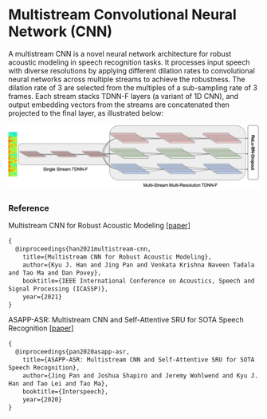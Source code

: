 Multistream Convolutional Neural Network (CNN)
==============================================

A multistream CNN is a novel neural network architecture for robust acoustic modeling in speech recognition tasks. It processes input speech with diverse resolutions by applying different dilation rates to convolutional neural networks across multiple streams to achieve the robustness. The dilation rate of 3 are selected from the multiples of a sub-sampling rate of 3 frames. Each stream stacks TDNN-F layers (a variant of 1D CNN), and output embedding vectors from the streams are concatenated then projected to the final layer, as illustrated below:

![Alt text](asapp/multistream-cnn.png)

### Reference
Multistream CNN for Robust Acoustic Modeling [[paper](https://arxiv.org/pdf/2005.10470.pdf)]
```
{
  @inproceedings{han2021multistream-cnn,
    title={Multistream CNN for Robust Acoustic Modeling},
    author={Kyu J. Han and Jing Pan and Venkata Krishna Naveen Tadala and Tao Ma and Dan Povey},
    booktitle={IEEE International Conference on Acoustics, Speech and Signal Processing (ICASSP)},
    year={2021}
}
```
ASAPP-ASR: Multistream CNN and Self-Attentive SRU for SOTA Speech Recognition [[paper](https://arxiv.org/pdf/2005.10469.pdf)]
```
{
  @inproceedings{pan2020asapp-asr,
    title={ASAPP-ASR: Multistream CNN and Self-Attentive SRU for SOTA Speech Recognition},
    author={Jing Pan and Joshua Shapiro and Jeremy Wohlwend and Kyu J. Han and Tao Lei and Tao Ma},
    booktitle={Interspeech},
    year={2020}
}
```
